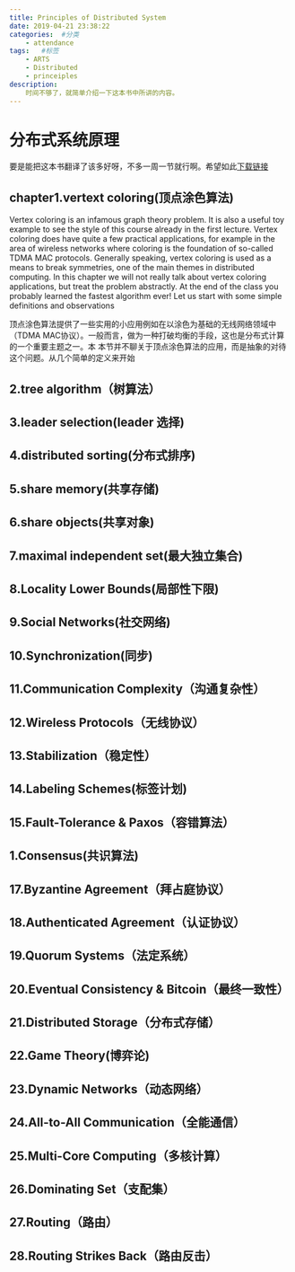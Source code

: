 ```yaml
---
title: Principles of Distributed System
date: 2019-04-21 23:38:22
categories:  #分类
    - attendance
tags:   #标签
    - ARTS
    - Distributed 
    - princeiples
description: 
    时间不够了，就简单介绍一下这本书中所讲的内容。
---
```

# 分布式系统原理
要是能把这本书翻译了该多好呀，不多一周一节就行啊。希望如此[下载链接](../file/podc.pdf)

## chapter1.vertext coloring(顶点涂色算法)
Vertex coloring is an infamous graph theory problem. It is also a useful toy
example to see the style of this course already in the first lecture. Vertex coloring
does have quite a few practical applications, for example in the area of wireless
networks where coloring is the foundation of so-called TDMA MAC protocols.
Generally speaking, vertex coloring is used as a means to break symmetries,
one of the main themes in distributed computing. In this chapter we will not
really talk about vertex coloring applications, but treat the problem abstractly.
At the end of the class you probably learned the fastest algorithm ever! Let us
start with some simple definitions and observations

顶点涂色算法提供了一些实用的小应用例如在以涂色为基础的无线网络领域中（TDMA MAC协议）。一般而言，做为一种打破均衡的手段，这也是分布式计算的一个重要主题之一。本
本节并不聊关于顶点涂色算法的应用，而是抽象的对待这个问题。从几个简单的定义来开始



## 2.tree algorithm（树算法）


## 3.leader selection(leader 选择)

## 4.distributed sorting(分布式排序)


## 5.share memory(共享存储)


## 6.share objects(共享对象)


## 7.maximal independent set(最大独立集合)


## 8.Locality Lower Bounds(局部性下限)


## 9.Social Networks(社交网络)

## 10.Synchronization(同步)

## 11.Communication Complexity（沟通复杂性）

## 12.Wireless Protocols（无线协议）

## 13.Stabilization（稳定性）


## 14.Labeling Schemes(标签计划)

## 15.Fault-Tolerance & Paxos（容错算法）


## 1.Consensus(共识算法)

## 17.Byzantine Agreement（拜占庭协议）

## 18.Authenticated Agreement（认证协议）


## 19.Quorum Systems（法定系统）

## 20.Eventual Consistency & Bitcoin（最终一致性）

## 21.Distributed Storage（分布式存储）

## 22.Game Theory(博弈论)

## 23.Dynamic Networks（动态网络）


## 24.All-to-All Communication（全能通信）

## 25.Multi-Core Computing（多核计算）

## 26.Dominating Set（支配集）

## 27.Routing（路由）

## 28.Routing Strikes Back（路由反击）